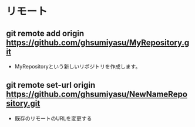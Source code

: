 # リモート

## git remote add origin https://github.com/ghsumiyasu/MyRepository.git
- MyRepositoryという新しいリポジトリを作成します。
## git remote set-url origin https://github.com/ghsumiyasu/NewNameRepository.git
- 既存のリモートのURLを変更する

